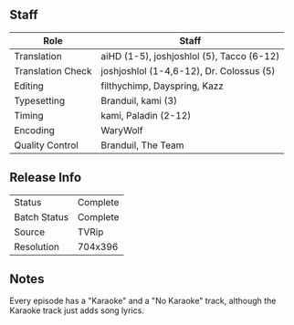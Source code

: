 ## Staff

| Role              | Staff                                     |
|-------------------|-------------------------------------------|
| Translation       | aiHD (1-5), joshjoshlol (5), Tacco (6-12) |
| Translation Check | joshjoshlol (1-4,6-12), Dr. Colossus (5)  |
| Editing           | filthychimp, Dayspring, Kazz              |
| Typesetting       | Branduil, kami (3)                        |
| Timing            | kami, Paladin (2-12)                      |
| Encoding          | WaryWolf                                  |
| Quality Control   | Branduil, The Team                        |

## Release Info

|              |           |
|--------------|-----------|
| Status       | Complete  |
| Batch Status | Complete  |
| Source       | TVRip     |
| Resolution   | 704x396   |

## Notes

Every episode has a "Karaoke" and a "No Karaoke" track, although the Karaoke track just adds song lyrics.